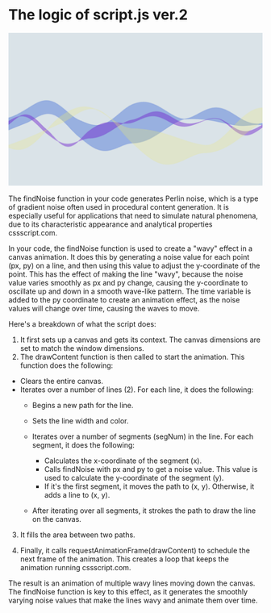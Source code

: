 # The logic of script.js ver.2

![3 wavefrom animation](../images/ver2.png)

The findNoise function in your code generates Perlin noise, which is a type of gradient noise often used in procedural content generation. It is especially useful for applications that need to simulate natural phenomena, due to its characteristic appearance and analytical properties cssscript.com.

In your code, the findNoise function is used to create a "wavy" effect in a canvas animation. It does this by generating a noise value for each point (px, py) on a line, and then using this value to adjust the y-coordinate of the point. This has the effect of making the line "wavy", because the noise value varies smoothly as px and py change, causing the y-coordinate to oscillate up and down in a smooth wave-like pattern. The time variable is added to the py coordinate to create an animation effect, as the noise values will change over time, causing the waves to move.

Here's a breakdown of what the script does:

1. It first sets up a canvas and gets its context. The canvas dimensions are set to match the window dimensions.
2. The drawContent function is then called to start the animation. This function does the following:
* Clears the entire canvas.
* Iterates over a number of lines (2). For each line, it does the following:
    * Begins a new path for the line.
    * Sets the line width and color.
    * Iterates over a number of segments (segNum) in the line. For each segment, it does the following:
        * Calculates the x-coordinate of the segment (x).
        * Calls findNoise with px and py to get a noise value. This value is used to calculate the y-coordinate of the segment (y).
        * If it's the first segment, it moves the path to (x, y). Otherwise, it adds a line to (x, y).

    * After iterating over all segments, it strokes the path to draw the line on the canvas.

3. It fills the area between two paths.

4. Finally, it calls requestAnimationFrame(drawContent) to schedule the next frame of the animation. This creates a loop that keeps the animation running cssscript.com.

The result is an animation of multiple wavy lines moving down the canvas. The findNoise function is key to this effect, as it generates the smoothly varying noise values that make the lines wavy and animate them over time.
